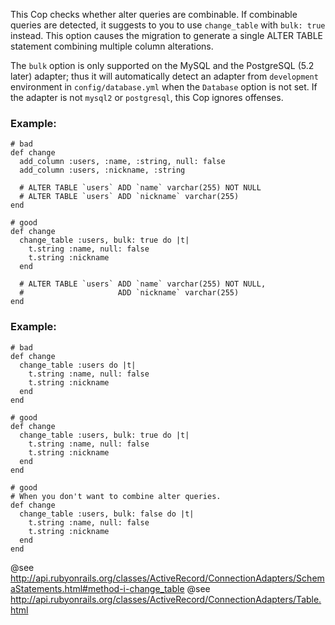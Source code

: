 This Cop checks whether alter queries are combinable.
If combinable queries are detected, it suggests to you
to use `change_table` with `bulk: true` instead.
This option causes the migration to generate a single
ALTER TABLE statement combining multiple column alterations.

The `bulk` option is only supported on the MySQL and
the PostgreSQL (5.2 later) adapter; thus it will
automatically detect an adapter from `development` environment
in `config/database.yml` when the `Database` option is not set.
If the adapter is not `mysql2` or `postgresql`,
this Cop ignores offenses.

### Example:
    # bad
    def change
      add_column :users, :name, :string, null: false
      add_column :users, :nickname, :string

      # ALTER TABLE `users` ADD `name` varchar(255) NOT NULL
      # ALTER TABLE `users` ADD `nickname` varchar(255)
    end

    # good
    def change
      change_table :users, bulk: true do |t|
        t.string :name, null: false
        t.string :nickname
      end

      # ALTER TABLE `users` ADD `name` varchar(255) NOT NULL,
      #                     ADD `nickname` varchar(255)
    end

### Example:
    # bad
    def change
      change_table :users do |t|
        t.string :name, null: false
        t.string :nickname
      end
    end

    # good
    def change
      change_table :users, bulk: true do |t|
        t.string :name, null: false
        t.string :nickname
      end
    end

    # good
    # When you don't want to combine alter queries.
    def change
      change_table :users, bulk: false do |t|
        t.string :name, null: false
        t.string :nickname
      end
    end

@see http://api.rubyonrails.org/classes/ActiveRecord/ConnectionAdapters/SchemaStatements.html#method-i-change_table
@see http://api.rubyonrails.org/classes/ActiveRecord/ConnectionAdapters/Table.html